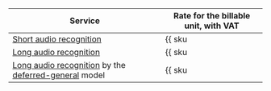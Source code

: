| Service | Rate for the billable unit, with VAT |
| ----- | ----- |
| [Short audio recognition](../../speechkit/pricing.md#rules-stt-short) | {{ sku|KZT|ai.speech.stt|string }} |
| [Long audio recognition](../../speechkit/pricing.md#rules-stt-long) | {{ sku|KZT|ai.speech.stt_long_running|string }} |
| [Long audio recognition](../../speechkit/pricing.md#rules-stt-long) by the [deferred-general](../../speechkit/stt/models.md#new-versions) model | {{ sku|KZT|ai.speech.stt_long_running_deferred.v1|string }} |
